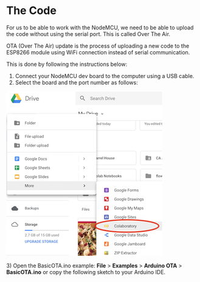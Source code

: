 # The Code

For us to be able to work with the NodeMCU, we need to be able to upload the code without using the serial port. This is called Over The Air.

OTA \(Over The Air\) update is the process of uploading a new code to the ESP8266 module using WiFi connection instead of serial communication.

This is done by following the instructions below:

1. Connect your NodeMCU dev board to the computer using a USB cable.
2. Select the board and the port number as follows: 

![Choosing the port \(randomnerdtutorial.com\)](../../.gitbook/assets/image%20%281%29.png)

 3\) Open the BasicOTA.ino example: **File** &gt; **Examples** &gt; **Arduino OTA** &gt; **BasicOTA.ino** or copy the following sketch to your Arduino IDE.



